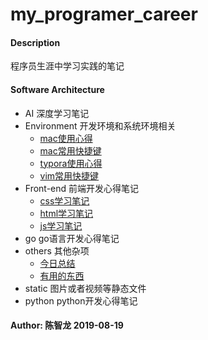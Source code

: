 # my_programer_career

#### Description
程序员生涯中学习实践的笔记

#### Software Architecture
- AI 深度学习笔记
- Environment 开发环境和系统环境相关
  - [mac使用心得](./environment/mac使用心得.md)
  - [mac常用快捷键](./environment/mac常用快捷键.md)
  - [typora使用心得](./environment/typora使用心得)
  - [vim常用快捷键](./environment/vim常用快捷键.md)
- Front-end 前端开发心得笔记
  - [css学习笔记](./front-end/css学习笔记.md)
  - [html学习笔记](./front-end/html学习笔记.md)
  - [js学习笔记](./front-end/js学习笔记.md)
- go go语言开发心得笔记
- others 其他杂项
  - [今日总结](./others/今日总结.md)
  - [有用的东西](./othres/有用的东西.md)
- static 图片或者视频等静态文件
- python python开发心得笔记

#### Author: 陈智龙 2019-08-19